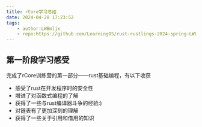 ```yaml
---
title: rCore学习总结
date: 2024-04-28 17:23:52
tags:
    - author:LWBmljx
    - repo:https://github.com/LearningOS/rust-rustlings-2024-spring-LWBmljx
---
```


## 第一阶段学习感受
完成了rCore训练营的第一部分——rust基础编程，有以下收获
- 感受了rust在开发程序时的安全性
- 增进了对函数式编程的了解
- 获得了一些与rust编译器斗争的经验:)
- 对链表有了更加深刻的理解
- 获得了一些关于引用和借用的知识